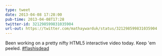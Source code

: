 ```yaml
---
type: tweet
date: 2013-04-08 17:28:00
pub-time: 2013-04-08T17:28
twitter-id: 321298599831035904
url-out: https://twitter.com/mathaywarduk/status/321298599831035904
---
```


Been working on a pretty nifty HTML5 interactive video today. Keep 'em peeled. [#flashisdead](https://twitter.com/search?q=%23flashisdead&amp;src=hash)